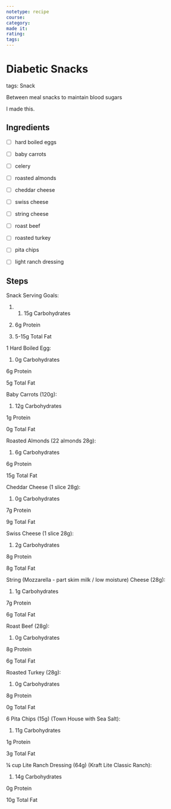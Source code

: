 ```yaml
---
notetype: recipe
course:
category:
made it:
rating:
tags:
---
```

# Diabetic Snacks

tags: Snack

Between meal snacks to maintain blood sugars

I made this.

## Ingredients
- [ ] hard boiled eggs- [ ] baby carrots- [ ] celery- [ ] roasted almonds- [ ] cheddar cheese- [ ] swiss cheese- [ ] string cheese- [ ] roast beef- [ ] roasted turkey- [ ] pita chips- [ ] light ranch dressing

## Steps
Snack Serving Goals:

1) 1) 15g Carbohydrates

2) 6g Protein

2) 5-15g Total Fat

1 Hard Boiled Egg:

1) 0g Carbohydrates

6g Protein

5g Total Fat

Baby Carrots (120g):

1) 12g Carbohydrates

1g Protein

0g Total Fat

Roasted Almonds (22 almonds 28g):

1) 6g Carbohydrates

6g Protein

15g Total Fat

Cheddar Cheese (1 slice 28g):

1) 0g Carbohydrates

7g Protein

9g Total Fat

Swiss Cheese (1 slice 28g):

1) 2g Carbohydrates

8g Protein

8g Total Fat

String (Mozzarella - part skim milk / low moisture) Cheese (28g):

1) 1g Carbohydrates

7g Protein

6g Total Fat

Roast Beef (28g):

1) 0g Carbohydrates

8g Protein

6g Total Fat

Roasted Turkey (28g):

1) 0g Carbohydrates

8g Protein

0g Total Fat

6 Pita Chips (15g) (Town House with Sea Salt):

1) 11g Carbohydrates

1g Protein

3g Total Fat

¼ cup Lite Ranch Dressing (64g) (Kraft Lite Classic Ranch):

1) 14g Carbohydrates

0g Protein

10g Total Fat

